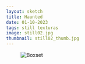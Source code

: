 ```yaml
---
layout: sketch
title: Haunted
date: 01-10-2023
tags: still texturas
image: still02.jpg
thumbnail: still02_thumb.jpg
---
```


<figure class="full">
    <img src="/public/sketches/{{ page.image }}" alt="Boxset" loading="lazy">
</figure>